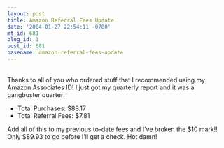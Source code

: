 ```yaml
---
layout: post
title: Amazon Referral Fees Update
date: '2004-01-27 22:54:11 -0700'
mt_id: 681
blog_id: 1
post_id: 681
basename: amazon-referral-fees-update
---
```

<br />Thanks to all of you who ordered stuff that I recommended using my Amazon Associates ID! I just got my quarterly report and it was a gangbuster quarter:<ul><li>Total Purchases: $88.17</li><li>Total Referral Fees: $7.81</li></ul>Add all of this to my previous to-date fees and I've broken the $10 mark!! Only $89.93 to go before I'll get a check. Hot damn!<br /><br /><br />
